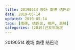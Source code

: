 ```yaml
---
title: 20190514 晚场 南德 结巴论
date: 2019-05-14
updated: 2019-05-14
tags: [南德, 结巴论, 相声, 高峰]
categories: (2019)己亥年场次
---
```

20190514 晚场 南德 结巴论